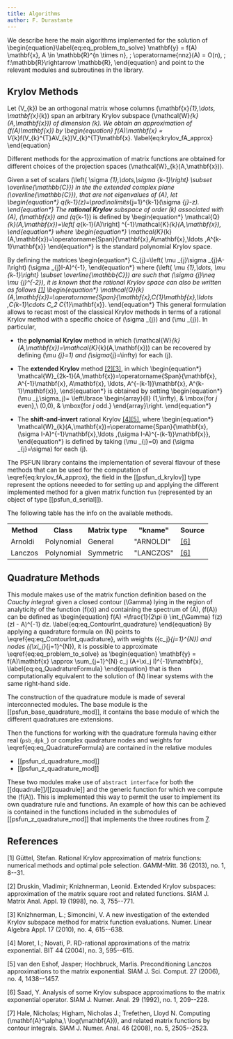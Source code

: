 ```yaml
---
title: Algorithms
author: F. Durastante
---
```


We describe here the main algorithms implemented for the solution of
\begin{equation}\label{eq:eq_problem_to_solve}
\mathbf{y} = f(A) \mathbf{x}, A \in \mathbb{R}^{n \times n}, \; \operatorname{nnz}(A) = O(n), \; f:\mathbb{R}\rightarrow \mathbb{R},
\end{equation}
and point to the relevant modules and subroutines in the library.

Krylov Methods
--------------

Let \(V_{k}\) be an orthogonal matrix whose columns \(\mathbf{x}_{1},\dots, \mathbf{x}_{k}\)
span an arbitrary Krylov subspace \(\mathcal{W}_{k}(A,\mathbf{x})\) of
dimension \(k\). We obtain an approximation of \(f(A)\mathbf{x}\) by
\begin{equation}
f(A)\mathbf{x} = V_{k}f(V_{k}^{T}AV_{k})V_{k}^{T}\mathbf{x}.
\label{eq:krylov_fA_approx}
\end{equation}

Different methods for the approximation of matrix functions are obtained for
different choices of the projection spaces \(\mathcal{W}_{k}(A,\mathbf{x})\).

Given a set of scalars \(\left\{ \sigma _{1},\dots,\sigma _{k-1}\right\} \subset \overline{\mathbb{C}}\)
in the the extended complex plane \(\overline{\mathbb{C}}\), that are not
eigenvalues of \(A\), let
\begin{equation*}
q_{k-1}(z)=\prod\nolimits_{j=1}^{k-1}(\sigma _{j}-z).
\end{equation*}
The **rational Krylov** subspace of order \(k\) associated with \(A\),
\(\mathbf{x}\) and \(q_{k-1}\) is defined by
\begin{equation*}
\mathcal{Q}_{k}(A,\mathbf{x})=\left[ q_{k-1}(A)\right] ^{-1}\mathcal{K}_{k}(A,\mathbf{x}),
\end{equation*}
where
\begin{equation*}
\mathcal{K}_{k}(A,\mathbf{x})=\operatorname{Span}\{\mathbf{x},A\mathbf{x},\ldots ,A^{k-1}\mathbf{x}\}
\end{equation*}
is the standard polynomial Krylov space.

By defining the matrices
\begin{equation*}
C_{j}=\left( \mu _{j}\sigma _{j}A-I\right) (\sigma _{j}I-A)^{-1},
\end{equation*}
where \(\left\{ \mu _{1},\dots, \mu _{k-1}\right\} \subset \overline{\mathbb{C}}\)
are such that \(\sigma _{j}\neq \mu _{j}^{-2}\), it is known that the
rational Krylov space can also be written as follows [[1]](#guttel2013rational)
\begin{equation*}
\mathcal{Q}_{k}(A,\mathbf{x})=\operatorname{Span}\{\mathbf{x},C_{1}\mathbf{x},\ldots ,C_{k-1}\cdots C_2 C_{1}\mathbf{x}\}.
\end{equation*}
This general formulation allows to recast most of the classical Krylov
methods in terms of a rational Krylov method with a specific choice of \(\sigma _{j}\)
and \(\mu _{j}\). In particular,

  * the **polynomial Krylov** method in which \(\mathcal{W}_{k}(A,\mathbf{x})=\mathcal{K}_{k}(A,\mathbf{x})\)
    can be recovered by defining \(\mu _{j}=1\) and \(\sigma_{j}=\infty\) for each \(j\).
  * The **extended Krylov** method [[2]](#EKSM1)[[3]](#EKSM2), in which
    \begin{equation*}
    \mathcal{W}_{2k-1}(A,\mathbf{x})=\operatorname{Span}\{\mathbf{x}, A^{-1}\mathbf{x}, A\mathbf{x}, \ldots, A^{-(k-1)}\mathbf{x}, A^{k-1}\mathbf{x}\},
    \end{equation*}
    is obtained by setting
    \begin{equation*}
    (\mu _j,\sigma_j)= \left\lbrace \begin{array}{ll} (1,\infty), & \mbox{for  $j$ even},\\ (0,0),  & \mbox{for  $j$  odd.} \end{array}\right.
    \end{equation*}

  * The **shift-and-invert** rational Krylov [[4]](#moret2004rd)[[5]](#van2006preconditioning), where
   \begin{equation*}
   \mathcal{W}_{k}(A,\mathbf{x})=\operatorname{Span}\{\mathbf{x},(\sigma I-A)^{-1}\mathbf{x},\ldots ,(\sigma I-A)^{-(k-1)}\mathbf{x}\},
   \end{equation*}
    is defined by taking \(\mu _{j}=0\) and \(\sigma _{j}=\sigma\) for each \(j\).

The PSFUN library contains the implementation of several flavour of these methods
that can be used for the computation of \eqref{eq:krylov_fA_approx}, the field
in the [[psfun_d_krylov]] type represent the options neeeded to for setting
up and applying the different implemented method for a given matrix function
`fun` (represented by an object of type [[psfun_d_serial]]).

The following table has the info on the available methods.

<table style="width:100%">
<tr>
  <th>Method</th>
  <th>Class</th>
  <th>Matrix type</th>
  <th>"kname"</th>
  <th>Source</th>
</tr>
<tr>
<td>Arnoldi</td>
<td>Polynomial</td>
<td>General</td>
<td>"ARNOLDI"</td>
<td><a href="#MR1149094">[6]</a></td>
</tr>
<tr>
<td>Lanczos</td>
<td>Polynomial</td>
<td>Symmetric</td>
<td>"LANCZOS"</td>
<td><a href="#MR1149094">[6]</a></td>
</tr>
</table>

Quadrature Methods
------------------

This module makes use of the matrix function definition based on the *Cauchy integral*:
given a closed contour \(\Gamma\) lying in the region of
analyticity of the function \(f(x)\) and containing the spectrum of \(A\),
\(f(A)\) can be defined as
\begin{equation}
f(A) =\frac{1}{2\pi i} \int_{\Gamma}  f(z) (zI - A)^{-1} dz.
\label{eq:eq_ContourInt_quadrature}
\end{equation}
By applying a quadrature formula on \(N\) points to \eqref{eq:eq_ContourInt_quadrature},
with weights \(\{c_j\}_{j=1}^{N}\) and nodes \(\{\xi_j\}_{j=1}^{N}\),
it is possible to approximate \eqref{eq:eq_problem_to_solve} as
\begin{equation}
\mathbf{y} = f(A)\mathbf{x} \approx \sum_{j=1}^{N} c_j (A+\xi_j I)^{-1}\mathbf{x},
\label{eq:eq_QuadratureFormula}
\end{equation}
that is then computationally equivalent to the solution of \(N\) linear
systems with the same right-hand side.


The construction of the quadrature module is made of several interconnected modules.
The base module is the [[psfun_base_quadrature_mod]], it contains the
base module of which the different quadratures are extensions.

Then the functions for working with the quadrature formula having either
real (`psb_dpk_`) or complex quadrature nodes and weights for
\eqref{eq:eq_QuadratureFormula} are contained in the relative modules

- [[psfun_d_quadrature_mod]]
- [[psfun_z_quadrature_mod]]

These two modules make use of `abstract interface` for both the
[[dquadrule]]/[[zquadrule]] and the generic
function for which we compute the \(f(A)\). This is implemented this way
to permit the user to implement its own quadrature rule and functions. An example
of how this can be achieved is contained in the functions included in the
submodules of [[psfun_z_quadrature_mod]] that implements the three routines
from [7](#MR2421045).

## References
<a id="guttel2013rational">[1]</a> Güttel, Stefan.
Rational Krylov approximation of matrix functions: numerical methods and optimal
pole selection. GAMM-Mitt. 36 (2013), no. 1, 8--31.

<a id="EKSM1">[2]</a> Druskin, Vladimir; Knizhnerman, Leonid. Extended Krylov subspaces: approximation of the matrix square root and related functions. SIAM J. Matrix Anal. Appl. 19 (1998), no. 3, 755--771.

<a id="EKSM2">[3]</a> Knizhnerman, L.; Simoncini, V. A new investigation of the extended Krylov subspace method for matrix function evaluations. Numer. Linear Algebra Appl. 17 (2010), no. 4, 615--638.

<a id="moret2004rd">[4]</a> Moret, I.; Novati, P. RD-rational approximations of the matrix exponential. BIT 44 (2004), no. 3, 595--615.

<a id="van2006preconditioning">[5]</a> van den Eshof, Jasper; Hochbruck, Marlis. Preconditioning Lanczos approximations to the matrix exponential. SIAM J. Sci. Comput. 27 (2006), no. 4, 1438--1457.

<a id="MR1149094">[6]</a> Saad, Y. Analysis of some Krylov subspace approximations to the matrix exponential operator. SIAM J. Numer. Anal. 29 (1992), no. 1, 209--228.

<a id="MR2421045" >[7]</a> Hale, Nicholas; Higham, Nicholas J.; Trefethen, Lloyd N. Computing \(\mathbf{A}^\alpha,\ \log(\mathbf{A})\), and related matrix functions by contour integrals. SIAM J. Numer. Anal. 46 (2008), no. 5, 2505--2523.
